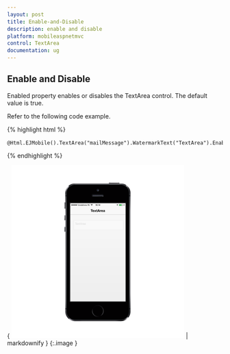 ```yaml
---
layout: post
title: Enable-and-Disable
description: enable and disable
platform: mobileaspnetmvc
control: TextArea
documentation: ug
---
```


## Enable and Disable

Enabled property enables or disables the TextArea control. The default value is true.

Refer to the following code example.

{% highlight html %}



    @Html.EJMobile().TextArea("mailMessage").WatermarkText("TextArea").Enabled(false)



{% endhighlight %}



{ ![](Enable-and-Disable_images/Enable-and-Disable_img1.png) | markdownify }
{:.image }




